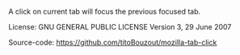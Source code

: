 A click on current tab will focus the previous focused tab.

License:
GNU GENERAL PUBLIC LICENSE Version 3, 29 June 2007

Source-code:
https://github.com/titoBouzout/mozilla-tab-click